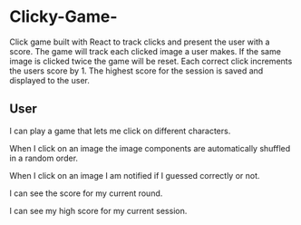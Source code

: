 # Clicky-Game-



Click game built with React to track clicks and present the user with a score. The game will track each clicked image a user makes. If the same image is clicked twice the game will be reset. Each correct click increments the users score by 1. The highest score for the session is saved and displayed to the user.



##  User


I can play a game that lets me click on different characters.

When I click on an image the image components are automatically shuffled in a random order.

When I click on an image I am notified if I guessed correctly or not.

I can see the score for my current round.

I can see my high score for my current session.